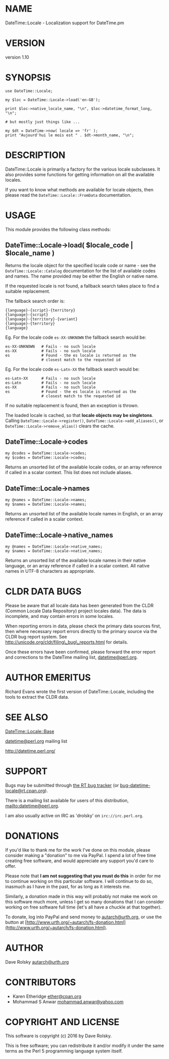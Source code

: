 # NAME

DateTime::Locale - Localization support for DateTime.pm

# VERSION

version 1.10

# SYNOPSIS

    use DateTime::Locale;

    my $loc = DateTime::Locale->load('en-GB');

    print $loc->native_locale_name, "\n", $loc->datetime_format_long, "\n";

    # but mostly just things like ...

    my $dt = DateTime->now( locale => 'fr' );
    print "Aujourd'hui le mois est " . $dt->month_name, "\n";

# DESCRIPTION

DateTime::Locale is primarily a factory for the various locale subclasses. It
also provides some functions for getting information on all the available
locales.

If you want to know what methods are available for locale objects, then please
read the `DateTime::Locale::FromData` documentation.

# USAGE

This module provides the following class methods:

## DateTime::Locale->load( $locale\_code | $locale\_name )

Returns the locale object for the specified locale code or name - see the
`DateTime::Locale::Catalog` documentation for the list of available codes and
names. The name provided may be either the English or native name.

If the requested locale is not found, a fallback search takes place to
find a suitable replacement.

The fallback search order is:

    {language}-{script}-{territory}
    {language}-{script}
    {language}-{territory}-{variant}
    {language}-{territory}
    {language}

Eg. For the locale code `es-XX-UNKNOWN` the fallback search would be:

    es-XX-UNKNOWN   # Fails - no such locale
    es-XX           # Fails - no such locale
    es              # Found - the es locale is returned as the
                    # closest match to the requested id

Eg. For the locale code `es-Latn-XX` the fallback search would be:

    es-Latn-XX      # Fails - no such locale
    es-Latn         # Fails - no such locale
    es-XX           # Fails - no such locale
    es              # Found - the es locale is returned as the
                    # closest match to the requested id

If no suitable replacement is found, then an exception is thrown.

The loaded locale is cached, so that **locale objects may be
singletons**. Calling `DateTime::Locale->register()`, `DateTime::Locale->add_aliases()`, or `DateTime::Locale->remove_alias()`
clears the cache.

## DateTime::Locale->codes

    my @codes = DateTime::Locale->codes;
    my $codes = DateTime::Locale->codes;

Returns an unsorted list of the available locale codes, or an array reference if
called in a scalar context. This list does not include aliases.

## DateTime::Locale->names

    my @names = DateTime::Locale->names;
    my $names = DateTime::Locale->names;

Returns an unsorted list of the available locale names in English, or an array
reference if called in a scalar context.

## DateTime::Locale->native\_names

    my @names = DateTime::Locale->native_names;
    my $names = DateTime::Locale->native_names;

Returns an unsorted list of the available locale names in their native
language, or an array reference if called in a scalar context. All native
names in UTF-8 characters as appropriate.

# CLDR DATA BUGS

Please be aware that all locale data has been generated from the CLDR (Common
Locale Data Repository) project locales data). The data is incomplete, and may
contain errors in some locales.

When reporting errors in data, please check the primary data sources first,
then where necessary report errors directly to the primary source via the CLDR
bug report system. See http://unicode.org/cldr/filing\_bug\_reports.html for
details.

Once these errors have been confirmed, please forward the error report and
corrections to the DateTime mailing list, datetime@perl.org.

# AUTHOR EMERITUS

Richard Evans wrote the first version of DateTime::Locale, including the tools
to extract the CLDR data.

# SEE ALSO

[DateTime::Locale::Base](https://metacpan.org/pod/DateTime::Locale::Base)

datetime@perl.org mailing list

http://datetime.perl.org/

# SUPPORT

Bugs may be submitted through [the RT bug tracker](http://rt.cpan.org/Public/Dist/Display.html?Name=DateTime-Locale)
(or [bug-datetime-locale@rt.cpan.org](mailto:bug-datetime-locale@rt.cpan.org)).

There is a mailing list available for users of this distribution,
[mailto:datetime@perl.org](mailto:datetime@perl.org).

I am also usually active on IRC as 'drolsky' on `irc://irc.perl.org`.

# DONATIONS

If you'd like to thank me for the work I've done on this module, please
consider making a "donation" to me via PayPal. I spend a lot of free time
creating free software, and would appreciate any support you'd care to offer.

Please note that **I am not suggesting that you must do this** in order for me
to continue working on this particular software. I will continue to do so,
inasmuch as I have in the past, for as long as it interests me.

Similarly, a donation made in this way will probably not make me work on this
software much more, unless I get so many donations that I can consider working
on free software full time (let's all have a chuckle at that together).

To donate, log into PayPal and send money to autarch@urth.org, or use the
button at [http://www.urth.org/~autarch/fs-donation.html](http://www.urth.org/~autarch/fs-donation.html).

# AUTHOR

Dave Rolsky <autarch@urth.org>

# CONTRIBUTORS

- Karen Etheridge <ether@cpan.org>
- Mohammad S Anwar <mohammad.anwar@yahoo.com>

# COPYRIGHT AND LICENSE

This software is copyright (c) 2016 by Dave Rolsky.

This is free software; you can redistribute it and/or modify it under
the same terms as the Perl 5 programming language system itself.
